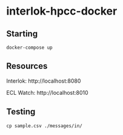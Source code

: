 # interlok-hpcc-docker


## Starting

```
docker-compose up
```

## Resources

Interlok: http://localhost:8080

ECL Watch: http://localhost:8010

## Testing

```
cp sample.csv ./messages/in/
```

